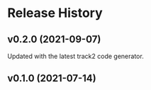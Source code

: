 # Release History

## v0.2.0 (2021-09-07)
Updated with the latest track2 code generator.

## v0.1.0 (2021-07-14)
